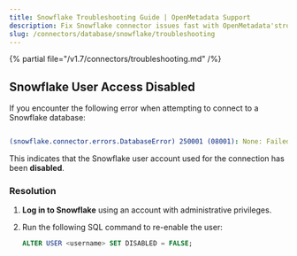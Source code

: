 ```yaml
---
title: Snowflake Troubleshooting Guide | OpenMetadata Support
description: Fix Snowflake connector issues fast with OpenMetadata'stroubleshooting guide. Get solutions for common problems, error codes, and connection failures.
slug: /connectors/database/snowflake/troubleshooting
---
```


{% partial file="/v1.7/connectors/troubleshooting.md" /%}

## Snowflake User Access Disabled

If you encounter the following error when attempting to connect to a Snowflake database:

```yaml

(snowflake.connector.errors.DatabaseError) 250001 (08001): None: Failed to connect to DB: <your-account>.snowflakecomputing.com:443. User access disabled. Contact your local system administrator.

```

This indicates that the Snowflake user account used for the connection has been **disabled**.


### Resolution

1. **Log in to Snowflake** using an account with administrative privileges.
2. Run the following SQL command to re-enable the user:

   ```sql
   ALTER USER <username> SET DISABLED = FALSE;
    ```

